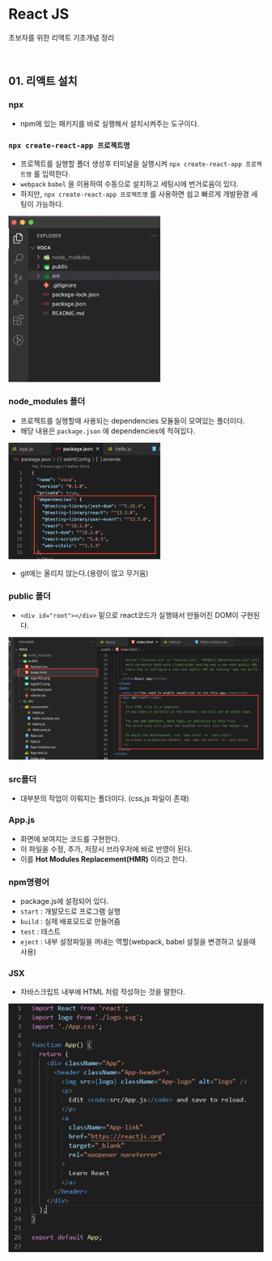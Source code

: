# React JS

초보자를 위한 리액트 기초개념 정리

<br>

## 01. 리액트 설치
### npx
- npm에 있는 패키지를 바로 실행해서 설치시켜주는 도구이다.

### ``` npx create-react-app 프로젝트명 ```
- 프로젝트를 실행할 폴더 생성후 터미널을 실행시켜  ``` npx create-react-app 프로젝트명 ``` 를 입력한다.
- ```webpack``` ```babel``` 을 이용하여 수동으로 설치하고 세팅시에 번거로움이 있다.
- 하지만, ``` npx create-react-app 프로젝트명 ``` 를 사용하면 쉽고 빠르게 개발환경 세팅이 가능하다.

<img src="/images/react01.png" width="300"/>

### node_modules 폴더
- 프로젝트를 실행할때 사용되는 dependencies 모듈들이 모여있는 폴더이다.
- 해당 내용은 ```package.json``` 에 dependencies에 적혀있다.
 <img src="/images/react03.png" width="300"/>
 
- git에는 올리지 않는다.(용량이 많고 무거움)


### public 폴더
- ```<div id="root"></div>``` 밑으로 react코드가 실행돼서 만들어진 DOM이 구현된다.
<img src="/images/react02.png" width="550"/>


### src폴더
- 대부분의 작업이 이뤄지는 폴더이다. (css,js 파일이 존재)

### App.js
- 화면에 보여지는 코드를 구현한다.
- 이 파일을 수정, 추가, 저장시 브라우저에 바로 반영이 된다.
- 이를 **Hot Modules Replacement(HMR)** 이라고 한다.

### npm명령어
- package.js에 설정되어 있다. 
- ```start``` : 개발모드로 프로그램 실행 
- ```build``` :  실제 배포모드로 만들어줌
- ```test``` : 테스트
- ```eject``` : 내부 설정파일을 꺼내는 역할(webpack, babel 설절을 변경하고 싶을때 사용)

### JSX
- 자바스크립트 내부에 HTML 처럼 작성하는 것을 말한다.
<img src="/images/JSX.png" width="550"/>



